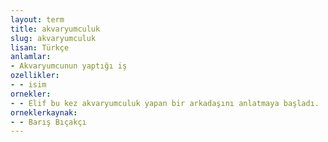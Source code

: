 ```yaml
---
layout: term
title: akvaryumculuk
slug: akvaryumculuk
lisan: Türkçe
anlamlar:
- Akvaryumcunun yaptığı iş
ozellikler:
- - isim
ornekler:
- - Elif bu kez akvaryumculuk yapan bir arkadaşını anlatmaya başladı.
orneklerkaynak:
- - Barış Bıçakçı
---
```

